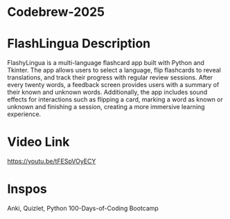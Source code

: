 # Codebrew-2025

# FlashLingua Description
FlashyLingua is a multi-language flashcard app built with Python and Tkinter. The app allows users to select a language, flip flashcards to reveal translations, and track their progress with regular review sessions. After every twenty words, a feedback screen provides users with a summary of their known and unknown words. Additionally, the app includes sound effects for interactions such as flipping a card, marking a word as known or unknown and finishing a session, creating a more immersive learning experience.

# Video Link
https://youtu.be/tFESpVOyECY

# Inspos
Anki, Quizlet, Python 100-Days-of-Coding Bootcamp
